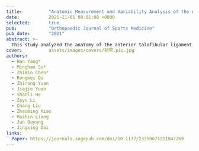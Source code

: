 ```yaml
---
title:          "Anatomic Measurement and Variability Analysis of the Anterior Talofibular Ligament and Calcaneofibular Ligament of the Ankle"
date:           2021-11-01 00:01:00 +0800
selected:       true
pub:            "Orthopaedic Journal of Sports Medicine"
pub_date:       "2021"
abstract: >-
  This study analyzed the anatomy of the anterior talofibular ligament (ATFL) and calcaneofibular ligament (CFL) in 66 ankle specimens. It found significant variability in the size and shape of the ATFL, while the angle between the ATFL and CFL remained consistent. Most CFLs attached anterior to the tip of the fibula, rather than directly at the tip. These findings provide essential anatomical data to improve surgical treatment of lateral ankle ligament injuries.
cover:          assets/images/covers/韧带.pic.jpg
authors:
  - Han Yang*
  - Minghao Su*
  - Zhimin Chen*
  - Rongmei Qu
  - Zhirong Yuan
  - Jiajie Yuan
  - Shanli He
  - Zeyu Li
  - Chang Liu
  - Zhaoming Xiao
  - Haibin Liang
  - Jun Ouyang
  - Jingxing Dai
links:
  Paper: https://journals.sagepub.com/doi/10.1177/23259671211047269
---
```

